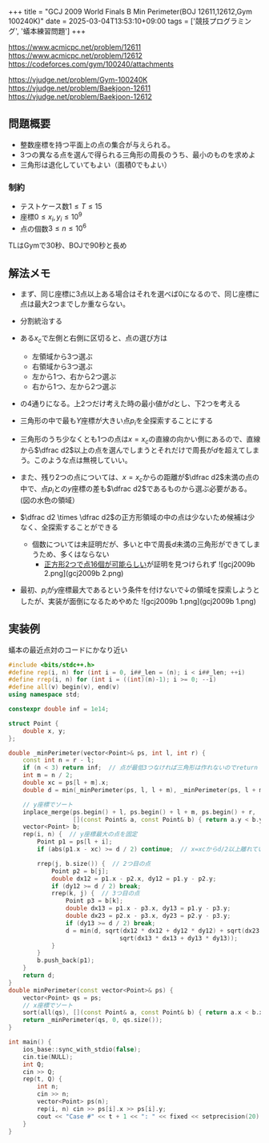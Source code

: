 +++
title = "GCJ 2009 World Finals B Min Perimeter(BOJ 12611,12612,Gym 100240K)"
date = 2025-03-04T13:53:10+09:00
tags = ['競技プログラミング', '蟻本練習問題']
+++

https://www.acmicpc.net/problem/12611
https://www.acmicpc.net/problem/12612
https://codeforces.com/gym/100240/attachments

https://vjudge.net/problem/Gym-100240K
https://vjudge.net/problem/Baekjoon-12611
https://vjudge.net/problem/Baekjoon-12612
<!--more-->

## 問題概要
- 整数座標を持つ平面上の点の集合が与えられる。
- 3つの異なる点を選んで得られる三角形の周長のうち、最小のものを求めよ
- 三角形は退化していてもよい（面積0でもよい）
### 制約
- テストケース数$1\leq T\leq 15$
- 座標$0\leq x_i,y_i\leq 10^9$
- 点の個数$3\leq n\leq 10^6$

TLはGymで30秒、BOJで90秒と長め
## 解法メモ
- まず、同じ座標に3点以上ある場合はそれを選べば0になるので、同じ座標に点は最大2つまでしか重ならない。

- 分割統治する
- ある$x_c$で左側と右側に区切ると、点の選び方は
	- 左領域から3つ選ぶ
	- 右領域から3つ選ぶ
	- 左から1つ、右から2つ選ぶ
	- 右から1つ、左から2つ選ぶ
- の4通りになる。上2つだけ考えた時の最小値が$d$とし、下2つを考える

- 三角形の中で最も$Y$座標が大きい点$p_i$を全探索することにする
- 三角形のうち少なくとも1つの点は$x=x_c$の直線の向かい側にあるので、直線から$\dfrac d2$以上の点を選んでしまうとそれだけで周長が$d$を超えてしまう。このような点は無視していい。

- また、残り2つの点については、$x=x_c$からの距離が$\dfrac d2$未満の点の中で、点$p_i$との$y$座標の差も$\dfrac d2$であるものから選ぶ必要がある。(図の水色の領域）

- $\dfrac d2 \times \dfrac d2$の正方形領域の中の点は少ないため候補は少なく、全探索することができる
	- 個数については未証明だが、多いと中で周長$d$未満の三角形ができてしまうため、多くはならない
		- [正方形2つで点16個が可能らしい](https://zibada.guru/gcj/2009wf/problems/#analysis-B)が証明を見つけられず
![gcj2009b 2.png](gcj2009b 2.png)





- 最初、$p_i$が$y$座標最大であるという条件を付けないで↓の領域を探索しようとしたが、実装が面倒になるためやめた
![gcj2009b 1.png](gcj2009b 1.png)

## 実装例
蟻本の最近点対のコードにかなり近い

```cpp
#include <bits/stdc++.h>
#define rep(i, n) for (int i = 0, i##_len = (n); i < i##_len; ++i)
#define rrep(i, n) for (int i = ((int)(n)-1); i >= 0; --i)
#define all(v) begin(v), end(v)
using namespace std;

constexpr double inf = 1e14;

struct Point {
    double x, y;
};

double _minPerimeter(vector<Point>& ps, int l, int r) {
    const int n = r - l;
    if (n < 3) return inf;  // 点が最低3つなければ三角形は作れないのでreturn
    int m = n / 2;
    double xc = ps[l + m].x;
    double d = min(_minPerimeter(ps, l, l + m), _minPerimeter(ps, l + m, r));

    // y座標でソート
    inplace_merge(ps.begin() + l, ps.begin() + l + m, ps.begin() + r,
                  [](const Point& a, const Point& b) { return a.y < b.y; });
    vector<Point> b;
    rep(i, n) {  // y座標最大の点を固定
        Point p1 = ps[l + i];
        if (abs(p1.x - xc) >= d / 2) continue;  // x=xcからd/2以上離れている点は無視

        rrep(j, b.size()) {  // 2つ目の点
            Point p2 = b[j];
            double dx12 = p1.x - p2.x, dy12 = p1.y - p2.y;
            if (dy12 >= d / 2) break;
            rrep(k, j) {  // 3つ目の点
                Point p3 = b[k];
                double dx13 = p1.x - p3.x, dy13 = p1.y - p3.y;
                double dx23 = p2.x - p3.x, dy23 = p2.y - p3.y;
                if (dy13 >= d / 2) break;
                d = min(d, sqrt(dx12 * dx12 + dy12 * dy12) + sqrt(dx23 * dx23 + dy23 * dy23) +
                               sqrt(dx13 * dx13 + dy13 * dy13));
            }
        }
        b.push_back(p1);
    }
    return d;
}
double minPerimeter(const vector<Point>& ps) {
    vector<Point> qs = ps;
    // x座標でソート
    sort(all(qs), [](const Point& a, const Point& b) { return a.x < b.x; });
    return _minPerimeter(qs, 0, qs.size());
}

int main() {
    ios_base::sync_with_stdio(false);
    cin.tie(NULL);
    int Q;
    cin >> Q;
    rep(t, Q) {
        int n;
        cin >> n;
        vector<Point> ps(n);
        rep(i, n) cin >> ps[i].x >> ps[i].y;
        cout << "Case #" << t + 1 << ": " << fixed << setprecision(20) << minPerimeter(ps) << endl;
    }
}
```
